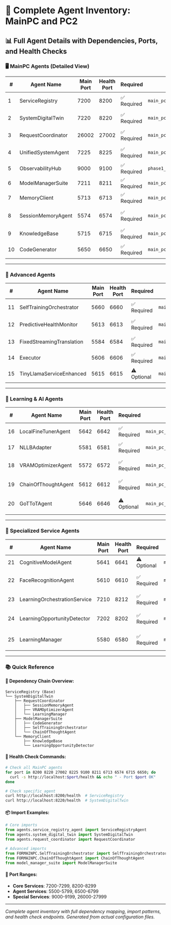 # 🚀 Complete Agent Inventory: MainPC and PC2

## 📊 Full Agent Details with Dependencies, Ports, and Health Checks

### 🖥️ MainPC Agents (Detailed View)

| # | Agent Name | Main Port | Health Port | Required | File Path | Dependencies | Import Pattern | Health Check URL |
|---|------------|-----------|-------------|----------|-----------|--------------|----------------|------------------|
| 1 | ServiceRegistry | 7200 | 8200 | ✅ Required | `main_pc_code/agents/service_registry_agent.py` | None (Base Service) | `from agents.service_registry_agent import ServiceRegistryAgent` | `http://localhost:8200/health` |
| 2 | SystemDigitalTwin | 7220 | 8220 | ✅ Required | `main_pc_code/agents/system_digital_twin.py` | ServiceRegistry | `from agents.system_digital_twin import SystemDigitalTwin` | `http://localhost:8220/health` |
| 3 | RequestCoordinator | 26002 | 27002 | ✅ Required | `main_pc_code/agents/request_coordinator.py` | SystemDigitalTwin | `from agents.request_coordinator import RequestCoordinator` | `http://localhost:27002/health` |
| 4 | UnifiedSystemAgent | 7225 | 8225 | ✅ Required | `main_pc_code/agents/unified_system_agent.py` | SystemDigitalTwin | `from agents.unified_system_agent import UnifiedSystemAgent` | `http://localhost:8225/health` |
| 5 | ObservabilityHub | 9000 | 9100 | ✅ Required | `phase1_implementation/consolidated_agents/observability_hub/backup_observability_hub/observability_hub.py` | SystemDigitalTwin | `from observability_hub import ObservabilityHub` | `http://localhost:9100/health` |
| 6 | ModelManagerSuite | 7211 | 8211 | ✅ Required | `main_pc_code/model_manager_suite.py` | SystemDigitalTwin | `from model_manager_suite import ModelManagerSuite` | `http://localhost:8211/health` |
| 7 | MemoryClient | 5713 | 6713 | ✅ Required | `main_pc_code/agents/memory_client.py` | SystemDigitalTwin | `from agents.memory_client import MemoryClient` | `http://localhost:6713/health` |
| 8 | SessionMemoryAgent | 5574 | 6574 | ✅ Required | `main_pc_code/agents/session_memory_agent.py` | RequestCoordinator, SystemDigitalTwin, MemoryClient | `from agents.session_memory_agent import SessionMemoryAgent` | `http://localhost:6574/health` |
| 9 | KnowledgeBase | 5715 | 6715 | ✅ Required | `main_pc_code/agents/knowledge_base.py` | MemoryClient, SystemDigitalTwin | `from agents.knowledge_base import KnowledgeBase` | `http://localhost:6715/health` |
| 10 | CodeGenerator | 5650 | 6650 | ✅ Required | `main_pc_code/agents/code_generator_agent.py` | SystemDigitalTwin, ModelManagerSuite | `from agents.code_generator_agent import CodeGeneratorAgent` | `http://localhost:6650/health` |

---

### 🔧 Advanced Agents

| # | Agent Name | Main Port | Health Port | Required | File Path | Dependencies | Import Pattern | Health Check URL |
|---|------------|-----------|-------------|----------|-----------|--------------|----------------|------------------|
| 11 | SelfTrainingOrchestrator | 5660 | 6660 | ✅ Required | `main_pc_code/FORMAINPC/SelfTrainingOrchestrator.py` | SystemDigitalTwin, ModelManagerSuite | `from FORMAINPC.SelfTrainingOrchestrator import SelfTrainingOrchestrator` | `http://localhost:6660/health` |
| 12 | PredictiveHealthMonitor | 5613 | 6613 | ✅ Required | `main_pc_code/agents/predictive_health_monitor.py` | SystemDigitalTwin | `from agents.predictive_health_monitor import PredictiveHealthMonitor` | `http://localhost:6613/health` |
| 13 | FixedStreamingTranslation | 5584 | 6584 | ✅ Required | `main_pc_code/agents/fixed_streaming_translation.py` | ModelManagerSuite, SystemDigitalTwin | `from agents.fixed_streaming_translation import FixedStreamingTranslation` | `http://localhost:6584/health` |
| 14 | Executor | 5606 | 6606 | ✅ Required | `main_pc_code/agents/executor.py` | CodeGenerator, SystemDigitalTwin | `from agents.executor import Executor` | `http://localhost:6606/health` |
| 15 | TinyLlamaServiceEnhanced | 5615 | 6615 | ⚠️ Optional | `main_pc_code/FORMAINPC/TinyLlamaServiceEnhanced.py` | ModelManagerSuite, SystemDigitalTwin | `from FORMAINPC.TinyLlamaServiceEnhanced import TinyLlamaServiceEnhanced` | `http://localhost:6615/health` |

---

### 🧠 Learning & AI Agents

| # | Agent Name | Main Port | Health Port | Required | File Path | Dependencies | Import Pattern | Health Check URL |
|---|------------|-----------|-------------|----------|-----------|--------------|----------------|------------------|
| 16 | LocalFineTunerAgent | 5642 | 6642 | ✅ Required | `main_pc_code/FORMAINPC/LocalFineTunerAgent.py` | SelfTrainingOrchestrator, SystemDigitalTwin | `from FORMAINPC.LocalFineTunerAgent import LocalFineTunerAgent` | `http://localhost:6642/health` |
| 17 | NLLBAdapter | 5581 | 6581 | ✅ Required | `main_pc_code/FORMAINPC/NLLBAdapter.py` | SystemDigitalTwin | `from FORMAINPC.NLLBAdapter import NLLBAdapter` | `http://localhost:6581/health` |
| 18 | VRAMOptimizerAgent | 5572 | 6572 | ✅ Required | `main_pc_code/agents/vram_optimizer_agent.py` | ModelManagerSuite, RequestCoordinator, SystemDigitalTwin | `from agents.vram_optimizer_agent import VRAMOptimizerAgent` | `http://localhost:6572/health` |
| 19 | ChainOfThoughtAgent | 5612 | 6612 | ✅ Required | `main_pc_code/FORMAINPC/ChainOfThoughtAgent.py` | ModelManagerSuite, SystemDigitalTwin | `from FORMAINPC.ChainOfThoughtAgent import ChainOfThoughtAgent` | `http://localhost:6612/health` |
| 20 | GoTToTAgent | 5646 | 6646 | ⚠️ Optional | `main_pc_code/FORMAINPC/GOT_TOTAgent.py` | ModelManagerSuite, SystemDigitalTwin, ChainOfThoughtAgent | `from FORMAINPC.GOT_TOTAgent import GoTToTAgent` | `http://localhost:6646/health` |

---

### 🎯 Specialized Service Agents

| # | Agent Name | Main Port | Health Port | Required | File Path | Dependencies | Import Pattern | Health Check URL |
|---|------------|-----------|-------------|----------|-----------|--------------|----------------|------------------|
| 21 | CognitiveModelAgent | 5641 | 6641 | ⚠️ Optional | `main_pc_code/FORMAINPC/CognitiveModelAgent.py` | ChainOfThoughtAgent, SystemDigitalTwin | `from FORMAINPC.CognitiveModelAgent import CognitiveModelAgent` | `http://localhost:6641/health` |
| 22 | FaceRecognitionAgent | 5610 | 6610 | ✅ Required | `main_pc_code/agents/face_recognition_agent.py` | RequestCoordinator, ModelManagerSuite, SystemDigitalTwin | `from agents.face_recognition_agent import FaceRecognitionAgent` | `http://localhost:6610/health` |
| 23 | LearningOrchestrationService | 7210 | 8212 | ✅ Required | `main_pc_code/agents/learning_orchestration_service.py` | ModelManagerSuite, SystemDigitalTwin | `from agents.learning_orchestration_service import LearningOrchestrationService` | `http://localhost:8212/health` |
| 24 | LearningOpportunityDetector | 7202 | 8202 | ✅ Required | `main_pc_code/agents/learning_opportunity_detector.py` | LearningOrchestrationService, MemoryClient, SystemDigitalTwin | `from agents.learning_opportunity_detector import LearningOpportunityDetector` | `http://localhost:8202/health` |
| 25 | LearningManager | 5580 | 6580 | ✅ Required | `main_pc_code/agents/learning_manager.py` | MemoryClient, RequestCoordinator, SystemDigitalTwin | `from agents.learning_manager import LearningManager` | `http://localhost:6580/health` |

---

### 📚 Quick Reference

#### 🔗 **Dependency Chain Overview:**
```
ServiceRegistry (Base)
└── SystemDigitalTwin
    ├── RequestCoordinator
    │   ├── SessionMemoryAgent
    │   ├── VRAMOptimizerAgent
    │   └── LearningManager
    ├── ModelManagerSuite
    │   ├── CodeGenerator
    │   ├── SelfTrainingOrchestrator
    │   └── ChainOfThoughtAgent
    └── MemoryClient
        ├── KnowledgeBase
        └── LearningOpportunityDetector
```

#### 🚀 **Health Check Commands:**
```bash
# Check all MainPC agents
for port in 8200 8220 27002 8225 9100 8211 6713 6574 6715 6650; do
  curl -s http://localhost:$port/health && echo " - Port $port OK"
done

# Check specific agent
curl http://localhost:8200/health  # ServiceRegistry
curl http://localhost:8220/health  # SystemDigitalTwin
```

#### 📦 **Import Examples:**
```python
# Core imports
from agents.service_registry_agent import ServiceRegistryAgent
from agents.system_digital_twin import SystemDigitalTwin
from agents.request_coordinator import RequestCoordinator

# Advanced imports
from FORMAINPC.SelfTrainingOrchestrator import SelfTrainingOrchestrator
from FORMAINPC.ChainOfThoughtAgent import ChainOfThoughtAgent
from model_manager_suite import ModelManagerSuite
```

#### 🔌 **Port Ranges:**
- **Core Services**: 7200-7299, 8200-8299
- **Agent Services**: 5500-5799, 6500-6799
- **Special Services**: 9000-9199, 26000-27999

---

*Complete agent inventory with full dependency mapping, import patterns, and health check endpoints. Generated from actual configuration files.*
